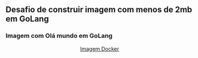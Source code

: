 ## Desafio de construir imagem com menos de 2mb em GoLang

### Imagem com Olá mundo em GoLang

<div align="center">

[Imagem Docker](https://hub.docker.com/repository/docker/viniciusrcarvalho/codeeducation)

</div>
